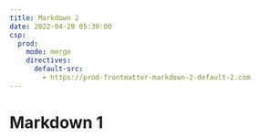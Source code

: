 ```yaml
---
title: Markdown 2
date: 2022-04-20 05:30:00
csp:
  prod:
    mode: merge
    directives:
      default-src:
        - https://prod-frontmatter-markdown-2-default-2.com
---
```


# Markdown 1
